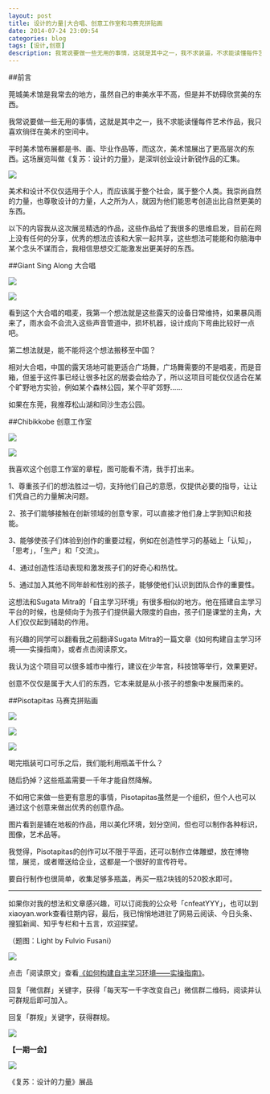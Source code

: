 ```yaml
---
layout: post
title: 设计的力量|大合唱、创意工作室和马赛克拼贴画
date: 2014-07-24 23:09:54
categories: blog
tags: [设计,创意]
description: 我常说要做一些无用的事情，这就是其中之一，我不求装逼，不求能读懂每件艺术作品，我只喜欢徜徉在美术的空间中。
---
```




##前言

莞城美术馆是我常去的地方，虽然自己的审美水平不高，但是并不妨碍欣赏美的东西。

我常说要做一些无用的事情，这就是其中之一，我不求能读懂每件艺术作品，我只喜欢徜徉在美术的空间中。

平时美术馆布展都是书、画、毕业作品等，而这次，美术馆展出了更高层次的东西。这场展览叫做《复苏：设计的力量》，是深圳创业设计新锐作品的汇集。

![](http://cnfeat.qiniudn.com/P40715-144443.jpg)


美术和设计不仅仅适用于个人，而应该属于整个社会，属于整个人类。我崇尚自然的力量，也尊敬设计的力量，人之所为人，就因为他们能思考创造出比自然更美的东西。

以下的内容我从这次展览精选的作品，这些作品给了我很多的思维启发，目前在网上没有任何的分享，优秀的想法应该和大家一起共享，这些想法可能能和你脑海中某个念头不谋而合，我相信思想交汇能激发出更美好的东西。


##Giant Sing Along 大合唱

![](http://cnfeat.qiniudn.com/P40715-144828.jpg)

![](http://cnfeat.qiniudn.com/P40715-134348.jpg)

看到这个大合唱的唱麦，我第一个想法就是这些露天的设备日常维持，如果暴风雨来了，雨水会不会流入这些声音管道中，损坏机器，设计成向下弯曲比较好一点吧。

第二想法就是，能不能将这个想法搬移至中国？

相对大合唱，中国的露天场地可能更适合广场舞，广场舞需要的不是唱麦，而是音箱，但鉴于这件事已经让很多社区的居委会给办了，所以这项目可能仅仅适合在某个旷野地方实验，例如某个森林公园，某个平旷郊野……

如果在东莞，我推荐松山湖和同沙生态公园。

##Chibikkobe 创意工作室

![](http://cnfeat.qiniudn.com/P40715-134800.jpg)

![](http://cnfeat.qiniudn.com/P40715-144852.jpg)

我喜欢这个创意工作室的章程，图可能看不清，我手打出来。

1、尊重孩子们的想法胜过一切，支持他们自己的意愿，仅提供必要的指导，让让们凭自己的力量解决问题。

2、孩子们能够接触在创新领域的创意专家，可以直接才他们身上学到知识和技能。

3、能够使孩子们体验到创作的重要过程，例如在创造性学习的基础上「认知」，「思考」，「生产」和「交流」。

4、通过创造性活动表现和激发孩子们的好奇心和热忱。

5、通过加入其他不同年龄和性别的孩子，能够使他们认识到团队合作的重要性。


这想法和Sugata Mitra的「自主学习环境」有很多相似的地方。他在搭建自主学习平台的时候，也是倾向于为孩子们提供最大限度的自由，孩子们是课堂的主角，大人们仅仅起到辅助的作用。

有兴趣的同学可以翻看我之前翻译Sugata Mitra的一篇文章《如何构建自主学习环境——实操指南》，或者点击阅读原文。

我认为这个项目可以很多城市中推行，建议在少年宫，科技馆等举行，效果更好。

创意不仅仅是属于大人们的东西，它本来就是从小孩子的想象中发展而来的。


##Pisotapitas 马赛克拼贴画

![](http://cnfeat.qiniudn.com/P40715-140853.jpg)

![](http://cnfeat.qiniudn.com/P40715-140921.jpg)

![](http://cnfeat.qiniudn.com/P40715-140907.jpg)

喝完瓶装可口可乐之后，我们能利用瓶盖干什么？

随后扔掉？这些瓶盖需要一千年才能自然降解。

不如用它来做一些更有意思的事情，Pisotapitas虽然是一个组织，但个人也可以通过这个创意来做出优秀的创意作品。

图片看到是铺在地板的作品，用以美化环境，划分空间，但也可以制作各种标识，图像，艺术品等。

我觉得，Pisotapitas的创作可以不限于平面，还可以制作立体雕塑，放在博物馆，展览，或者赠送给企业，这都是一个很好的宣传符号。

要自行制作也很简单，收集足够多瓶盖，再买一瓶2块钱的520胶水即可。

----

如果你对我的想法和文章感兴趣，可以订阅我的公众号「cnfeatYYY」，也可以到xiaoyan.work查看往期内容，最后，我已悄悄地进驻了网易云阅读、今日头条、搜狐新闻、知乎专栏和十五言，欢迎探望。

（题图：Light by Fulvio Fusani）

![](http://cnfeat.qiniudn.com/mHDSX.png)

点击「阅读原文」查看[《如何构建自主学习环境——实操指南》](http://jianshu.io/p/daa39494ec4d)。


回复「微信群」关键字，获得「每天写一千字改变自己」微信群二维码，阅读并认可群规后即可加入。

回复「群规」关键字，获得群规。

![](http://cnfeat.qiniudn.com/%E7%AD%BE%E5%90%8D-2014-07-11.png)

**【一期一会】**

![](http://cnfeat.qiniudn.com/P40715-135741.jpg)

《复苏：设计的力量》展品







